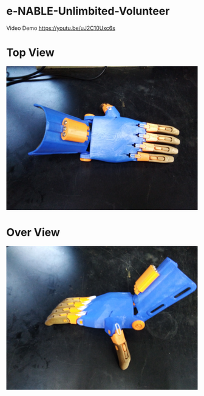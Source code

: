 # e-NABLE-Unlimbited-Volunteer

Video Demo
https://youtu.be/uJ2C10Uxc6s

# Top View
![](https://github.com/NaimFuad/e-NABLE-Unlimbited-Volunteer/blob/main/Top%20View.jpg)

# Over View
![](https://github.com/NaimFuad/e-NABLE-Unlimbited-Volunteer/blob/main/Overview.jpg)
